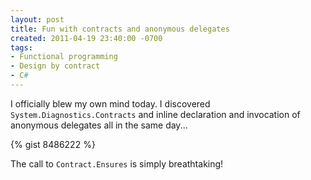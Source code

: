 ```yaml
---
layout: post
title: Fun with contracts and anonymous delegates
created: 2011-04-19 23:40:00 -0700
tags:
- Functional programming
- Design by contract
- C#
---
```

I officially blew my own mind today. I discovered `System.Diagnostics.Contracts`
and inline declaration and invocation of anonymous delegates all in the same
day...

{% gist 8486222 %}

The call to `Contract.Ensures` is simply breathtaking!

